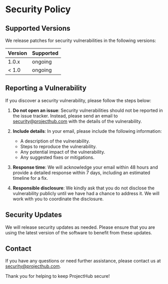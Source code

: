 # Security Policy

## Supported Versions

We release patches for security vulnerabilities in the following versions:

| Version | Supported          |
| ------- | ------------------ |
| 1.0.x   |       ongoing      |
| < 1.0   |       ongoing      |

## Reporting a Vulnerability

If you discover a security vulnerability, please follow the steps below:

1. **Do not open an issue**: Security vulnerabilities should not be reported in the issue tracker. Instead, please send an email to [security@projecthub.com](mailto:security@projecthub.com) with the details of the vulnerability.

2. **Include details**: In your email, please include the following information:
   - A description of the vulnerability.
   - Steps to reproduce the vulnerability.
   - Any potential impact of the vulnerability.
   - Any suggested fixes or mitigations.

3. **Response time**: We will acknowledge your email within 48 hours and provide a detailed response within 7 days, including an estimated timeline for a fix.

4. **Responsible disclosure**: We kindly ask that you do not disclose the vulnerability publicly until we have had a chance to address it. We will work with you to coordinate the disclosure.

## Security Updates

We will release security updates as needed. Please ensure that you are using the latest version of the software to benefit from these updates.

## Contact

If you have any questions or need further assistance, please contact us at [security@projecthub.com](mailto:security@projecthub.com).

Thank you for helping to keep ProjectHub secure!
